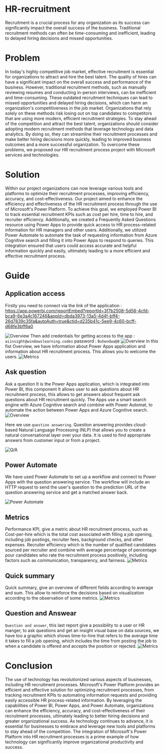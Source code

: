# HR-recruitment
Recruitment is a crucial process for any organization as its success can significantly impact the overall success of the business. Traditional recruitment methods can often be time-consuming and inefficient, leading to delayed hiring decisions and missed opportunities.

# Problem
In today's highly competitive job market, effective recruitment is essential for organizations to attract and hire the best talent. The quality of hires can have a significant impact on the overall success and performance of the business. However, traditional recruitment methods, such as manually reviewing resumes and conducting in-person interviews, can be inefficient and time-consuming.
These outdated recruitment techniques can lead to missed opportunities and delayed hiring decisions, which can harm an organization's competitiveness in the job market. Organizations that rely solely on these methods risk losing out on top candidates to competitors that are using more modern, efficient recruitment strategies. 
To stay ahead of the competition and attract the best talent, organizations should consider adopting modern recruitment methods that leverage technology and data analytics. By doing so, they can streamline their recruitment processes and make better hiring decisions more quickly, leading to improved business outcomes and a more successful organization.
To overcome these problems, we proposed our HR recruitment process project with Microsoft services and technologies.

# Solution 
Within  our project organizations can now leverage various tools and platforms to optimize their recruitment processes, improving efficiency, accuracy, and cost-effectiveness.
Our project aimed to enhance the efficiency and effectiveness of the HR recruitment process through the use of Microsoft's Power Platform. To achieve this goal, we employed Power BI to track essential recruitment KPIs such as cost per hire, time to hire, and recruiter efficiency. Additionally, we created a Frequently Asked Questions resource using Power Apps to provide quick access to HR process-related information for HR managers and other users. Additionally, we utilized Power Automate to automate the task of requesting information from Azure Cognitive search and filling it into Power Apps to respond to queries.
This integration ensured that users could access accurate and helpful information quickly and easily, ultimately leading to a more efficient and effective recruitment process.

# Guide 
## Application access
Firstly you need to connect via the link of the application : https://app.powerbi.com/reportEmbed?reportId=3f7b2508-5d58-4cfd-bca9-6e3a4c167246&appId=dbda3973-13a5-4d4f-bff4-26d7839c35fa&autoAuth=true&ctid=d235b41c-5ee9-4c60-bcff-d68fe3bff6a0

![Overview](./1.png)
Then add credentials for getting access to the app : `aiinsight@windowslearning.codes`
password : `Buhendwa@8`
![Overview](./2.png)
In this fist Overview, we have information about Power Apps application and information about HR recruitment process. This allows you to welcome the users. 
![Metrics](./3.png)
## Ask question
Ask a question It is the Power Apps application, which is integrated into Power BI, this component It allows user to ask questions about HR recruitment process, this allows to get answers about frequent ask questions about HR recruitment quickly. The Apps use a smart search engine with Azure Cognitive search and combine with Power Automat, to automate the action between Power Apps and Azure Cognitive search.
![Overview](./ASK.png)

Here we use `question answering`.
Question answering provides cloud-based Natural Language Processing (NLP) that allows you to create a natural conversational layer over your data. It is used to find appropriate answers from customer input or from a project.

![Q/A](./8.png)
## Power Automate
We have used Power Automate to set up a workflow and connect to Power Apps with the question answering service. The workflow will include an HTTP request to send the user's  question to the prediction URL of the question answering service and get a matched answer back.

![Power Automate](./PA.png)
## Metrics
Performance KPI, give a metric about HR recruitment process, such as Cost-per-hire which is the total cost associated with filling a job opening, including job postings, recruiter fees, background checks, and other expenses. Recruiter efficiency which is the number of qualified candidates sourced per recruiter and combine with average percentage of percentage pour candidates who rate the recruitment process positively, including factors such as communication, transparency, and fairness.
![Metrics](./5.png)


## Quick summary 
Quick summary, give an overview of different fields according to average and sum. This allow to reinforce the decisions based on visualization according to the observation of some metrics. 
![Metrics](./6.png)

## Question and Answear 
`Question and answer`, this last report give a possibility to a user or HR manger, to ask questions and get an insight visual base on data sources, we have too a graphic which shows time-to-hire that refers to the average time it takes to fill a job opening, which includes the time from posting the job to when a candidate is offered and accepts the position or rejected.
![Metrics](./7.png)
# Conclusion 
The use of technology has revolutionized various aspects of businesses, including HR recruitment processes. Microsoft's Power Platform provides an efficient and effective solution for optimizing recruitment processes, from tracking recruitment KPIs to automating information requests and providing easily accessible HR process-related information.
By leveraging the capabilities of Power BI, Power Apps, and Power Automate, organizations can enhance the efficiency, accuracy, and cost-effectiveness of their recruitment processes, ultimately leading to better hiring decisions and greater organizational success.
As technology continues to advance, it is essential for businesses to embrace and leverage new tools and platforms to stay ahead of the competition. The integration of Microsoft's Power Platform into HR recruitment processes is a prime example of how technology can significantly improve organizational productivity and success.

